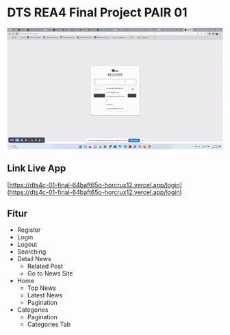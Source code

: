 # DTS REA4 Final Project PAIR 01

![](Hasil-Akhir.gif) 

## Link Live App

[https://dts4c-01-final-64baft65o-horcrux12.vercel.app/login](https://dts4c-01-final-64baft65o-horcrux12.vercel.app/login)

## Fitur
* Register
* Login
* Logout
* Searching 
* Detail News 
    * Related Post
    * Go to News Site 
* Home
    * Top News
    * Latest News
    * Pagination
* Categories
    * Pagination
    * Categories Tab
